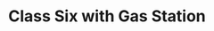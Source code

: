 ---
title: "Class Six with Gas Station"
url: /fort-belvoir/class-six-with-gas-station/
shop: Lebensmittel
---